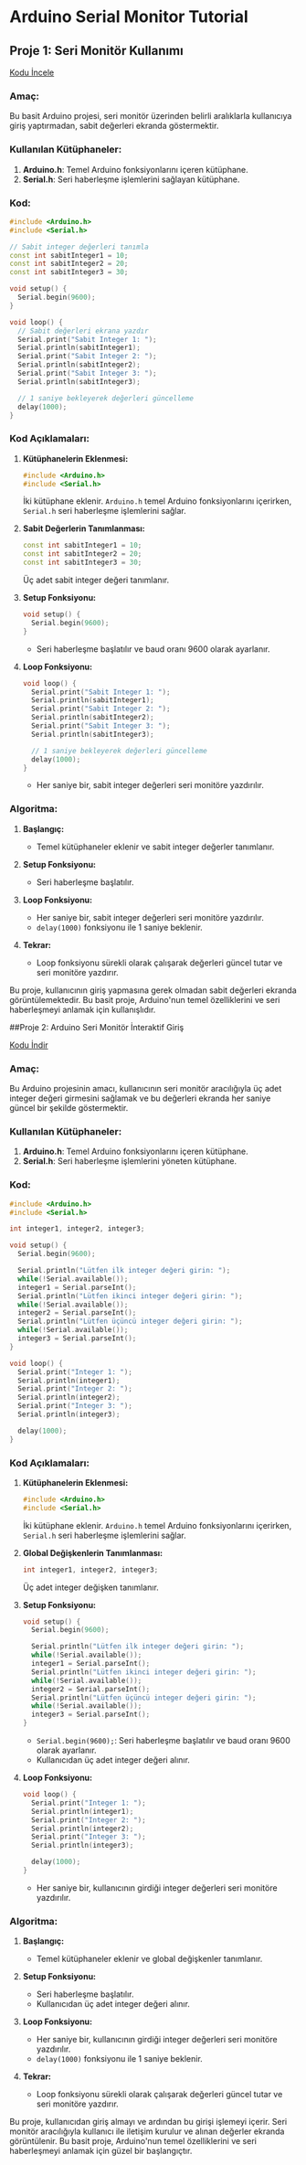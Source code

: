 # Arduino Serial Monitor Tutorial

## Proje 1: Seri Monitör Kullanımı

[Kodu İncele](https://github.com/mrred00/Arduino-Serial-Monitor-Tutorial/blob/main/Proje1/project1.ino)

### Amaç:

Bu basit Arduino projesi, seri monitör üzerinden belirli aralıklarla kullanıcıya giriş yaptırmadan, sabit değerleri ekranda göstermektir.

### Kullanılan Kütüphaneler:

1. **Arduino.h**: Temel Arduino fonksiyonlarını içeren kütüphane.
2. **Serial.h**: Seri haberleşme işlemlerini sağlayan kütüphane.

### Kod:

```cpp
#include <Arduino.h>
#include <Serial.h>

// Sabit integer değerleri tanımla
const int sabitInteger1 = 10;
const int sabitInteger2 = 20;
const int sabitInteger3 = 30;

void setup() {
  Serial.begin(9600);
}

void loop() {
  // Sabit değerleri ekrana yazdır
  Serial.print("Sabit Integer 1: ");
  Serial.println(sabitInteger1);
  Serial.print("Sabit Integer 2: ");
  Serial.println(sabitInteger2);
  Serial.print("Sabit Integer 3: ");
  Serial.println(sabitInteger3);

  // 1 saniye bekleyerek değerleri güncelleme
  delay(1000);
}
```

### Kod Açıklamaları:

1. **Kütüphanelerin Eklenmesi:**
    ```cpp
    #include <Arduino.h>
    #include <Serial.h>
    ```
    İki kütüphane eklenir. `Arduino.h` temel Arduino fonksiyonlarını içerirken, `Serial.h` seri haberleşme işlemlerini sağlar.

2. **Sabit Değerlerin Tanımlanması:**
    ```cpp
    const int sabitInteger1 = 10;
    const int sabitInteger2 = 20;
    const int sabitInteger3 = 30;
    ```
    Üç adet sabit integer değeri tanımlanır.

3. **Setup Fonksiyonu:**
    ```cpp
    void setup() {
      Serial.begin(9600);
    }
    ```
    - Seri haberleşme başlatılır ve baud oranı 9600 olarak ayarlanır.

4. **Loop Fonksiyonu:**
    ```cpp
    void loop() {
      Serial.print("Sabit Integer 1: ");
      Serial.println(sabitInteger1);
      Serial.print("Sabit Integer 2: ");
      Serial.println(sabitInteger2);
      Serial.print("Sabit Integer 3: ");
      Serial.println(sabitInteger3);

      // 1 saniye bekleyerek değerleri güncelleme
      delay(1000);
    }
    ```
    - Her saniye bir, sabit integer değerleri seri monitöre yazdırılır.

### Algoritma:

1. **Başlangıç:**
    - Temel kütüphaneler eklenir ve sabit integer değerler tanımlanır.

2. **Setup Fonksiyonu:**
    - Seri haberleşme başlatılır.

3. **Loop Fonksiyonu:**
    - Her saniye bir, sabit integer değerleri seri monitöre yazdırılır.
    - `delay(1000)` fonksiyonu ile 1 saniye beklenir.

4. **Tekrar:**
    - Loop fonksiyonu sürekli olarak çalışarak değerleri güncel tutar ve seri monitöre yazdırır.

Bu proje, kullanıcının giriş yapmasına gerek olmadan sabit değerleri ekranda görüntülemektedir. Bu basit proje, Arduino'nun temel özelliklerini ve seri haberleşmeyi anlamak için kullanışlıdır.

##Proje 2: Arduino Seri Monitör İnteraktif Giriş

[Kodu İndir](https://github.com/mrred00/Arduino-Serial-Monitor-Tutorial/blob/main/Proje2/project2.ino)

### Amaç:

Bu Arduino projesinin amacı, kullanıcının seri monitör aracılığıyla üç adet integer değeri girmesini sağlamak ve bu değerleri ekranda her saniye güncel bir şekilde göstermektir.

### Kullanılan Kütüphaneler:

1. **Arduino.h**: Temel Arduino fonksiyonlarını içeren kütüphane.
2. **Serial.h**: Seri haberleşme işlemlerini yöneten kütüphane.

### Kod:

```cpp
#include <Arduino.h>
#include <Serial.h>

int integer1, integer2, integer3;

void setup() {
  Serial.begin(9600);

  Serial.println("Lütfen ilk integer değeri girin: ");
  while(!Serial.available());
  integer1 = Serial.parseInt();
  Serial.println("Lütfen ikinci integer değeri girin: ");
  while(!Serial.available());
  integer2 = Serial.parseInt();
  Serial.println("Lütfen üçüncü integer değeri girin: ");
  while(!Serial.available());
  integer3 = Serial.parseInt();
}

void loop() {
  Serial.print("Integer 1: ");
  Serial.println(integer1);
  Serial.print("Integer 2: ");
  Serial.println(integer2);
  Serial.print("Integer 3: ");
  Serial.println(integer3);

  delay(1000);
}
```

### Kod Açıklamaları:

1. **Kütüphanelerin Eklenmesi:**
    ```cpp
    #include <Arduino.h>
    #include <Serial.h>
    ```
    İki kütüphane eklenir. `Arduino.h` temel Arduino fonksiyonlarını içerirken, `Serial.h` seri haberleşme işlemlerini sağlar.

2. **Global Değişkenlerin Tanımlanması:**
    ```cpp
    int integer1, integer2, integer3;
    ```
    Üç adet integer değişken tanımlanır.

3. **Setup Fonksiyonu:**
    ```cpp
    void setup() {
      Serial.begin(9600);
    
      Serial.println("Lütfen ilk integer değeri girin: ");
      while(!Serial.available());
      integer1 = Serial.parseInt();
      Serial.println("Lütfen ikinci integer değeri girin: ");
      while(!Serial.available());
      integer2 = Serial.parseInt();
      Serial.println("Lütfen üçüncü integer değeri girin: ");
      while(!Serial.available());
      integer3 = Serial.parseInt();
    }
    ```
    - `Serial.begin(9600);`: Seri haberleşme başlatılır ve baud oranı 9600 olarak ayarlanır.
    - Kullanıcıdan üç adet integer değeri alınır.

4. **Loop Fonksiyonu:**
    ```cpp
    void loop() {
      Serial.print("Integer 1: ");
      Serial.println(integer1);
      Serial.print("Integer 2: ");
      Serial.println(integer2);
      Serial.print("Integer 3: ");
      Serial.println(integer3);
    
      delay(1000);
    }
    ```
    - Her saniye bir, kullanıcının girdiği integer değerleri seri monitöre yazdırılır.

### Algoritma:

1. **Başlangıç:**
    - Temel kütüphaneler eklenir ve global değişkenler tanımlanır.

2. **Setup Fonksiyonu:**
    - Seri haberleşme başlatılır.
    - Kullanıcıdan üç adet integer değeri alınır.

3. **Loop Fonksiyonu:**
    - Her saniye bir, kullanıcının girdiği integer değerleri seri monitöre yazdırılır.
    - `delay(1000)` fonksiyonu ile 1 saniye beklenir.

4. **Tekrar:**
    - Loop fonksiyonu sürekli olarak çalışarak değerleri güncel tutar ve seri monitöre yazdırır.

Bu proje, kullanıcıdan giriş almayı ve ardından bu girişi işlemeyi içerir. Seri monitör aracılığıyla kullanıcı ile iletişim kurulur ve alınan değerler ekranda görüntülenir. Bu basit proje, Arduino'nun temel özelliklerini ve seri haberleşmeyi anlamak için güzel bir başlangıçtır.
